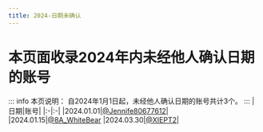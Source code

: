 ```yaml
---
title: 2024-日期未确认
---
```

# 本页面收录2024年内未经他人确认日期的账号
::: info 本页说明：
自2024年1月1日起，未经他人确认日期的账号共计3个。
:::
|日期|账号|
|:-|:-|
|2024.01.01|[@Jennife80677612](https://twitter.com/Jennife80677612)|
|2024.01.15|[@8A_WhiteBear](https://twitter.com/8A_WhiteBear)
|2024.03.30|[@XIEPT2](https://twitter.com/XIEPT2)|